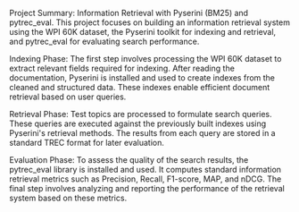 Project Summary: Information Retrieval with Pyserini (BM25) and pytrec_eval.
This project focuses on building an information retrieval system using the WPI 60K dataset, the Pyserini toolkit for indexing and retrieval, and pytrec_eval for evaluating search performance.

Indexing Phase:
The first step involves processing the WPI 60K dataset to extract relevant fields required for indexing. After reading the documentation, Pyserini is installed and used to create indexes from the cleaned and structured data. These indexes enable efficient document retrieval based on user queries.

Retrieval Phase:
Test topics are processed to formulate search queries. These queries are executed against the previously built indexes using Pyserini's retrieval methods. The results from each query are stored in a standard TREC format for later evaluation.

Evaluation Phase:
To assess the quality of the search results, the pytrec_eval library is installed and used. It computes standard information retrieval metrics such as Precision, Recall, F1-score, MAP, and nDCG. The final step involves analyzing and reporting the performance of the retrieval system based on these metrics.

